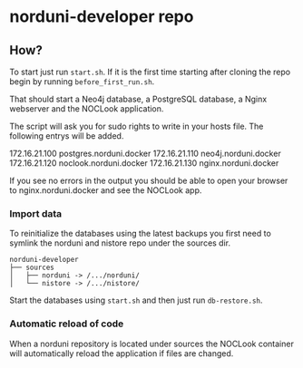 # norduni-developer repo

## How?

To start just run `start.sh`. If it is the first time starting after cloning the repo begin by running `before_first_run.sh`.

That should start a Neo4j database, a PostgreSQL database, a Nginx webserver and the NOCLook application.

The script will ask you for sudo rights to write in your hosts file. The following entrys will be added.

172.16.21.100   postgres.norduni.docker
172.16.21.110   neo4j.norduni.docker
172.16.21.120   noclook.norduni.docker
172.16.21.130   nginx.norduni.docker

If you see no errors in the output you should be able to open your browser to nginx.norduni.docker and see the NOCLook app.


### Import data
To reinitialize the databases using the latest backups you first need to symlink the norduni and nistore repo under the sources dir.

    norduni-developer
    ├── sources
    │   ├── norduni -> /.../norduni/
    │   └── nistore -> /.../nistore/

Start the databases using `start.sh` and then just run `db-restore.sh`.

### Automatic reload of code
When a norduni repository is located under sources the NOCLook container will automatically reload the application if files are changed.

